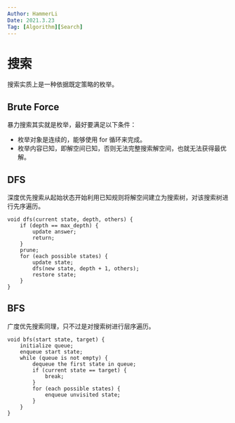 ```yaml
---
Author: HammerLi
Date: 2021.3.23
Tag: [Algorithm][Search]
---
```


# 搜索

搜索实质上是一种依据既定策略的枚举。

## Brute Force

暴力搜索其实就是枚举，最好要满足以下条件：

- 枚举对象是连续的，能够使用 for 循环来完成。
- 枚举内容已知，即解空间已知，否则无法完整搜索解空间，也就无法获得最优解。

## DFS

深度优先搜索从起始状态开始利用已知规则将解空间建立为搜索树，对该搜索树进行先序遍历。

```pseudocode
void dfs(current state, depth, others) {
	if (depth == max_depth) {
		update answer;
		return;
	}
	prune;
	for (each possible states) {
		update state;
		dfs(new state, depth + 1, others);
		restore state;
	}
}
```

## BFS

广度优先搜索同理，只不过是对搜索树进行层序遍历。

```pseudocode
void bfs(start state, target) {
	initialize queue;
	enqueue start state;
	while (queue is not empty) {
		dequeue the first state in queue;
		if (current state == target) {
			break;
		}
		for (each possible states) {
			enqueue unvisited state;
		}
	}
}
```

